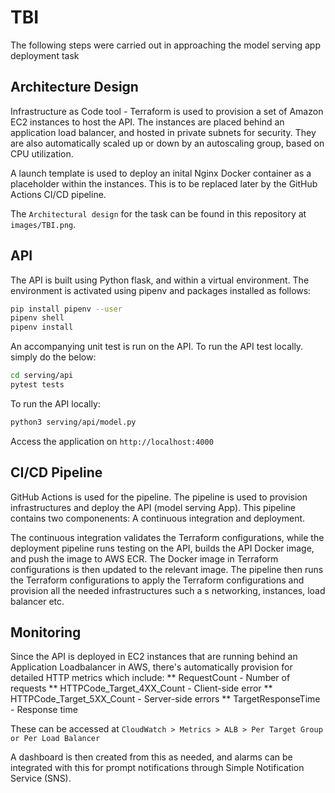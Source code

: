 # TBI
The following steps were carried out in approaching the model serving app deployment task

## Architecture Design
Infrastructure as Code tool - Terraform is used to provision a set of Amazon EC2 instances to host the API.
The instances are placed behind an application load balancer, and hosted in private subnets for security.
They are also automatically scaled up or down by an autoscaling group, based on CPU utilization.

A launch template is used to deploy an inital Nginx Docker container as a placeholder within the instances.
This is to be replaced later by the GitHub Actions CI/CD pipeline.

The `Architectural design` for the task can be found in this repository at `images/TBI.png`.

## API
The API is built using Python flask, and within a virtual environment. The environment is activated using pipenv and packages installed as follows:

```bash
pip install pipenv --user
pipenv shell
pipenv install
```
An accompanying unit test is run on the API. To run the API test locally. simply do the below:

```bash
cd serving/api
pytest tests
```

To run the API locally:

```bash
python3 serving/api/model.py
```

Access the application on `http://localhost:4000`

## CI/CD Pipeline
GitHub Actions is used for the pipeline.
The pipeline is used to provision infrastructures and deploy the API (model serving App). 
This pipeline contains two componenents: A continuous integration and deployment.

The continuous integration validates the Terraform configurations, while the deployment pipeline runs testing on the API,
builds the API Docker image, and push the image to AWS ECR. The Docker image in Terraform configurations is then updated to the relevant image.
The pipeline then runs the Terraform configurations to apply the Terraform configurations and provision all the needed infrastructures such a s networking, instances, load balancer etc.

## Monitoring
Since the API is deployed in EC2 instances that are running behind an Application Loadbalancer in AWS, there's automatically provision for detailed HTTP metrics which include:
** RequestCount - Number of requests
** HTTPCode_Target_4XX_Count - Client-side error
** HTTPCode_Target_5XX_Count - Server-side errors
** TargetResponseTime - Response time

These can be accessed at `CloudWatch > Metrics > ALB > Per Target Group or Per Load Balancer`

A dashboard is then created from this as needed, and alarms can be integrated with this for prompt notifications through Simple Notification Service (SNS).